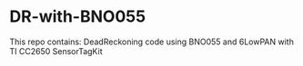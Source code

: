 # DR-with-BNO055
This repo contains:
DeadReckoning code using BNO055 and 
6LowPAN with TI CC2650 SensorTagKit

